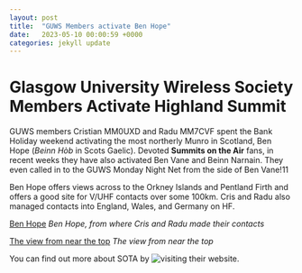 ```yaml
---
layout: post
title:  "GUWS Members activate Ben Hope"
date:   2023-05-10 00:00:59 +0000
categories: jekyll update
---
```

# Glasgow University Wireless Society Members Activate Highland Summit

GUWS members Cristian MM0UXD and Radu MM7CVF spent the Bank Holiday weekend activating the most northerly Munro in Scotland, Ben Hope (*Beinn Hòb* in Scots Gaelic). Devoted **Summits on the Air** fans, in recent weeks they have also activated Ben Vane and Beinn Narnain. They even called in to the GUWS Monday Night Net from the side of Ben Vane!11

Ben Hope offers views across to the Orkney Islands and Pentland Firth and offers a good site for V/UHF contacts over some 100km. Cris and Radu also managed contacts into England, Wales, and Germany on HF.

[Ben Hope](images/BenHope.png)
*Ben Hope, from where Cris and Radu made their contacts*

[The view from near the top](images/BenHope2.jpeg)
*The view from near the top*

You can find out more about SOTA by ![visiting their website](https://www.sota.org.uk).
